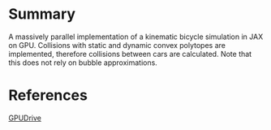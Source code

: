 # Summary

A massively parallel implementation of a kinematic bicycle simulation in JAX on GPU. Collisions with static and dynamic convex polytopes are implemented, therefore collisions between cars are calculated. Note that this does not rely on bubble approximations.

# References 

[GPUDrive](https://github.com/Emerge-Lab/gpudrive)

